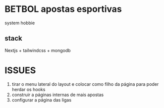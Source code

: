 # BETBOL apostas esportivas

system hobbie

## stack
Nextjs + tailwindcss + mongodb

# ISSUES
1. tirar o menu lateral do layout e colocar como filho da página para poder herdar os hooks
2. construir a páginas internas de mais apostas
3. configurar a página das ligas